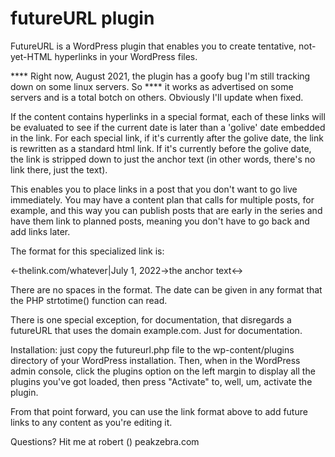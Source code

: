 # futureURL plugin

FutureURL is a WordPress plugin that enables you to create tentative, not-yet-HTML hyperlinks in your WordPress files. 

**** Right now, August 2021, the plugin has a goofy bug I'm still tracking down on some linux servers. So
**** it works as advertised on some servers and is a total botch on others. Obviously I'll update when fixed.

If the content contains hyperlinks in a special format, each of these links will be evaluated to see 
if the current date is later than a 'golive' date embedded in the link. For each special link, if it's currently after the golive date, the link is rewritten as a standard html link. If it's currently before the golive date, the link is stripped down to just the anchor text (in other words, there's no link there, just the text). 

This enables you to place links in a post that you don't want to go live immediately. You may have a content plan that calls for multiple posts, for example, and this way you can publish posts that are early in the series and have them link to planned posts, meaning you don't have to go back and add links later. 

The format for this specialized link is:

<-thelink.com/whatever|July 1, 2022->the anchor text<->

There are no spaces in the format. The date can be given in any format that the PHP strtotime() 
function can read. 

There is one special exception, for documentation, that disregards a futureURL that uses the domain 
example.com. Just for documentation. 

Installation: just copy the futureurl.php file to the wp-content/plugins directory of your WordPress installation. Then, when in the WordPress admin console, click the plugins option on the left margin to display all the plugins you've got loaded, then press "Activate" to, well, um, activate the plugin. 

From that point forward, you can use the link format above to add future links to any content as you're editing it. 

Questions? Hit me at robert () peakzebra.com